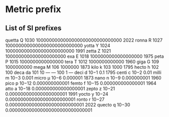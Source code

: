 # Metric prefix

## List of SI prefixes

quetta 	Q 	1030 	1000000000000000000000000000000 	2022
ronna 	R 	1027 	1000000000000000000000000000
yotta 	Y 	1024 	1000000000000000000000000 	1991
zetta 	Z 	1021 	1000000000000000000000
exa 	E 	1018 	1000000000000000000 	1975
peta 	P 	1015 	1000000000000000
tera 	T 	1012 	1000000000000 	1960
giga 	G 	109 	1000000000
mega 	M 	106 	1000000 	1873
kilo 	k 	103 	1000 	1795
hecto 	h 	102 	100
deca 	da 	101 	10
— 	— 	100 	1 	—
deci 	d 	10−1 	0.1 	1795
centi 	c 	10−2 	0.01
milli 	m 	10−3 	0.001
micro 	μ 	10−6 	0.000001 	1873
nano 	n 	10−9 	0.000000001 	1960
pico 	p 	10−12 	0.000000000001
femto 	f 	10−15 	0.000000000000001 	1964
atto 	a 	10−18 	0.000000000000000001
zepto 	z 	10−21 	0.000000000000000000001 	1991
yocto 	y 	10−24 	0.000000000000000000000001
ronto 	r 	10−27 	0.000000000000000000000000001 	2022
quecto 	q 	10−30 	0.000000000000000000000000000001

